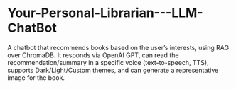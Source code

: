 # Your-Personal-Librarian---LLM-ChatBot
A chatbot that recommends books based on the user’s interests, using RAG over ChromaDB. It responds via OpenAI GPT, can read the recommendation/summary in a specific voice (text-to-speech, TTS), supports Dark/Light/Custom themes, and can generate a representative image for the book.
